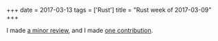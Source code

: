 +++
date = 2017-03-13
tags = ['Rust']
title = "Rust week of 2017-03-09"
+++

I made [a minor review], and I made [one contribution].

  [a minor review]: https://github.com/rust-lang/rust/pull/39271/files#r105578080
  [one contribution]: https://github.com/rust-lang/rust/pull/40463
